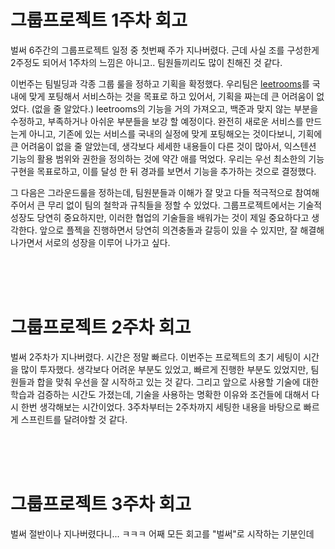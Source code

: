 # 그룹프로젝트 1주차 회고

벌써 6주간의 그룹프로젝트 일정 중 첫번째 주가 지나버렸다. 근데 사실 조를 구성한게 2주정도 되어서 1주차의 느낌은 아니고.. 팀원들끼리도 많이 친해진 것 같다.

이번주는 팀빌딩과 각종 그룹 룰을 정하고 기획을 확정했다. 우리팀은 [leetrooms](https://leetrooms.com/)를 국내에 맞게 포팅해서 서비스하는 것을 목표로 하고 있어서, 기획을 짜는데 큰 어려움이 없었다. (없을 줄 알았다.) leetrooms의 기능을 거의 가져오고, 백준과 맞지 않는 부분을 수정하고, 부족하거나 아쉬운 부분들을 보강 할 예정이다. 완전히 새로운 서비스를 만드는게 아니고, 기존에 있는 서비스를 국내의 실정에 맞게 포팅해오는 것이다보니, 기획에 큰 어려움이 없을 줄 알았는데, 생각보다 세세한 내용들이 다른 것이 많아서, 익스텐션 기능의 활용 범위와 권한을 정의하는 것에 약간 애를 먹었다. 우리는 우선 최소한의 기능 구현을 목표로하고, 이를 달성 한 뒤 경과를 보면서 기능을 추가하는 것으로 결정했다.

그 다음은 그라운드룰을 정하는데, 팀원분들과 이해가 잘 맞고 다들 적극적으로 참여해주어서 큰 무리 없이 팀의 철학과 규칙들을 정할 수 있었다. 그룹프로젝트에서는 기술적 성장도 당연히 중요하지만, 이러한 협업의 기술들을 배워가는 것이 제일 중요하다고 생각한다. 앞으로 플젝을 진행하면서 당연히 의견충돌과 갈등이 있을 수 있지만, 잘 해결해나가면서 서로의 성장을 이루어 나가고 싶다.

<br>
<br>
<br>

# 그룹프로젝트 2주차 회고

벌써 2주차가 지나버렸다. 시간은 정말 빠르다. 이번주는 프로젝트의 초기 세팅이 시간을 많이 투자했다. 생각보다 어려운 부분도 있었고, 빠르게 진행한 부분도 있었지만, 팀원들과 합을 맞춰 우선을 잘 시작하고 있는 것 같다. 그리고 앞으로 사용할 기술에 대한 학습과 검증하는 시간도 가졌는데, 기술을 사용하는 명확한 이유와 조건들에 대해서 다시 한번 생각해보는 시간이었다. 3주차부터는 2주차까지 세팅한 내용을 바탕으로 빠르게 스프린트를 달려야할 것 같다.

<br>
<br>
<br>

# 그룹프로젝트 3주차 회고

벌써 절반이나 지나버렸다니... ㅋㅋㅋ 어째 모든 회고를 "벌써"로 시작하는 기분인데

